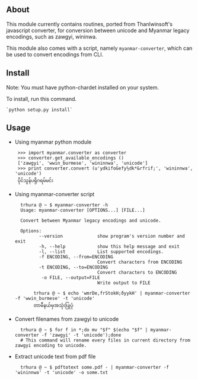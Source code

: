 ## About

This module currently contains routines, ported from Thanlwinsoft's
javascript converter, for conversion between unicode and Myanmar
legacy encodings, such as zawgyi, wininwa.

This module also comes with a script, namely `myanmar-converter`, which
can be used to convert encodings from CLI.

## Install

Note: You must have python-chardet installed on your system.

To install, run this command.

    `python setup.py install`

## Usage

* Using myanmar python module

       >>> import myanmar.converter as converter
       >>> converter.get_available_encodings ()
       ['zawgyi', 'wwin_burmese', 'wininnwa', 'unicode']
       >>> print converter.convert (u'ydkifoGefy½dk*&rfrif;', 'wininnwa', 'unicode')
       ပိုင်​သွန်​ပ​ရို​ဂ​ရမ်​မင်း

* Using myanmar-converter script

        trhura @ ~ $ myanmar-converter -h
        Usage: myanmar-converter [OPTIONS...] [FILE...]

        Convert between Myanmar legacy encodings and unicode.

        Options:
               --version             show program's version number and exit
               -h, --help            show this help message and exit
               -l, --list            List supported encodings.
               -f ENCODING, --from=ENCODING
                                     Convert characters from ENCODING
               -t ENCODING, --to=ENCODING
                                     Convert characters to ENCODING
                -o FILE, --output=FILE
                                     Write output to FILE

             trhura @ ~ $ echo 'wmrDe,frStokH;ðyykH' | myanmar-converter -f 'wwin_burmese' -t 'unicode'
             တာ​မီ​နယ်​မှ​အသုံးပြု​ပုံ

* Convert filenames from zawgyi to unicode

        trhura @ ~ $ for f in *;do mv "$f" $(echo "$f" | myanmar-converter -f 'zawgyi' -t 'unicode');done
        # This command will rename every files in current directory from zawgyi encoding to unicode.

* Extract unicode text from pdf file

        trhura @ ~ $ pdftotext some.pdf - | myanmar-converter -f 'wininnwa' -t 'unicode' -o some.txt
